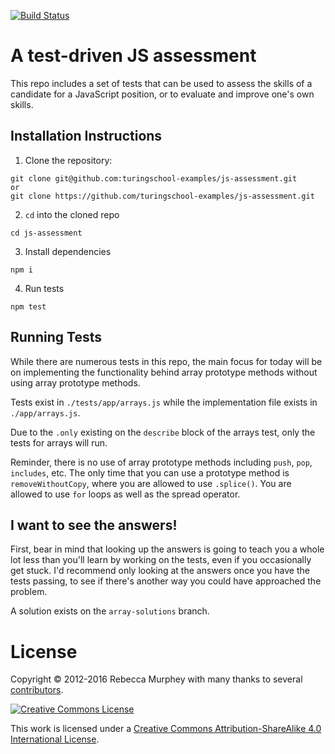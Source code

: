 [![Build Status](https://travis-ci.org/rmurphey/js-assessment.svg?branch=master)](https://travis-ci.org/rmurphey/js-assessment)

# A test-driven JS assessment

This repo includes a set of tests that can be used to assess the skills of
a candidate for a JavaScript position, or to evaluate and improve one's own
skills.

## Installation Instructions
1. Clone the repository:
```
git clone git@github.com:turingschool-examples/js-assessment.git
or
git clone https://github.com/turingschool-examples/js-assessment.git
```
2. `cd` into the cloned repo
```
cd js-assessment
```
3. Install dependencies
```
npm i 
```
4. Run tests
```
npm test
```

## Running Tests

While there are numerous tests in this repo, the main focus for today will be on implementing the functionality behind array prototype methods without using array prototype methods.

Tests exist in `./tests/app/arrays.js` while the implementation file exists in `./app/arrays.js`.

Due to the `.only` existing on the `describe` block of the arrays test, only the tests for arrays will run.

Reminder, there is no use of array prototype methods including `push`, `pop`, `includes`, etc.  The only time that you can use a prototype method is `removeWithoutCopy`, where you are allowed to use `.splice()`.  You are allowed to use `for` loops as well as the spread operator.

## I want to see the answers!

First, bear in mind that looking up the answers is going to teach you a whole
lot less than you'll learn by working on the tests, even if you occasionally get
stuck. I'd recommend only looking at the answers once you have the tests
passing, to see if there's another way you could have approached the
problem.

A solution exists on the `array-solutions` branch.

# License

Copyright &copy; 2012-2016 Rebecca Murphey with many thanks to several
[contributors](https://github.com/rmurphey/js-assessment/graphs/contributors).

<a rel="license" href="http://creativecommons.org/licenses/by-sa/4.0/"><img alt="Creative Commons License" style="border-width:0" src="https://i.creativecommons.org/l/by-sa/4.0/88x31.png" /></a>

This work is licensed under a <a rel="license" href="http://creativecommons.org/licenses/by-sa/4.0/">Creative Commons Attribution-ShareAlike 4.0 International License</a>.
